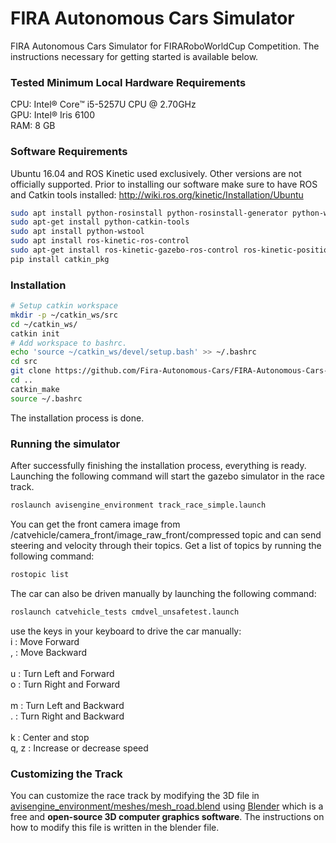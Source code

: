 # FIRA Autonomous Cars Simulator
FIRA Autonomous Cars Simulator for FIRARoboWorldCup Competition.
The instructions necessary for getting started is available below.

### Tested Minimum Local Hardware Requirements
CPU: Intel® Core™ i5-5257U CPU @ 2.70GHz <br/>
GPU: Intel® Iris 6100 <br/>
RAM: 8 GB

### Software Requirements
Ubuntu 16.04 and ROS Kinetic used exclusively. Other versions are not officially supported.
Prior to installing our software make sure to have ROS and Catkin tools installed: http://wiki.ros.org/kinetic/Installation/Ubuntu
```bash
sudo apt install python-rosinstall python-rosinstall-generator python-wstool build-essential
sudo apt-get install python-catkin-tools
sudo apt install python-wstool
sudo apt install ros-kinetic-ros-control 
sudo apt-get install ros-kinetic-gazebo-ros-control ros-kinetic-position-controllers ros-kinetic-ros-controllers ros-kinetic-velodyne ros-kinetic-velodyne-driver 
pip install catkin_pkg
```

### Installation
```bash
# Setup catkin workspace
mkdir -p ~/catkin_ws/src
cd ~/catkin_ws/
catkin init
# Add workspace to bashrc.
echo 'source ~/catkin_ws/devel/setup.bash' >> ~/.bashrc
cd src
git clone https://github.com/Fira-Autonomous-Cars/FIRA-Autonomous-Cars-Simulator.git
cd ..
catkin_make
source ~/.bashrc
```
The installation process is done.

### Running the simulator
After successfully finishing the installation process, everything is ready.
Launching the following command will start the gazebo simulator in the race track.
```bash
roslaunch avisengine_environment track_race_simple.launch 
```
You can get the front camera image from /catvehicle/camera_front/image_raw_front/compressed topic and can send steering and velocity through their topics.
Get a list of topics by running the following command:
```bash
rostopic list
```
The car can also be driven manually by launching the following command:
```bash
roslaunch catvehicle_tests cmdvel_unsafetest.launch 
```
use the keys in your keyboard to drive the car manually: <br/>
i : Move Forward <br/>
, : Move Backward <br/>
<br/>
u : Turn Left and Forward <br/>
o : Turn Right and Forward <br/>
<br/>
m : Turn Left and Backward <br/>
. : Turn Right and Backward <br/>
<br/>
k : Center and stop <br/>
q, z : Increase or decrease speed <br/>

### Customizing the Track
You can customize the race track by modifying the 3D file in [avisengine_environment/meshes/mesh_road.blend](https://github.com/Fira-Autonomous-Cars/FIRA-Autonomous-Cars-Simulator/blob/main/avisengine_environment/meshes/mesh_road.blend) using [Blender](https://www.blender.org/) which is a free and **open-source 3D computer graphics software**.
The instructions on how to modify this file is written in the blender file. 
